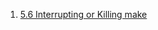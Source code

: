  1. [5.6 Interrupting or Killing make](https://www.gnu.org/software/make/manual/make.html#Interrupts)
